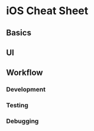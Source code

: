 # iOS Cheat Sheet


## Basics



## UI




## Workflow

### Development


### Testing


### Debugging




